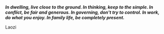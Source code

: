 _**In dwelling, live close to the ground. In thinking, keep to the simple. In conflict, be fair and generous. In governing, don't try to control. In work, do what you enjoy. In family life, be completely present.**_

Laozi